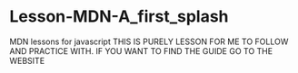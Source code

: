 # Lesson-MDN-A_first_splash
MDN lessons for javascript
THIS IS PURELY LESSON FOR ME TO FOLLOW AND PRACTICE WITH. IF YOU WANT TO FIND THE GUIDE GO TO THE WEBSITE

